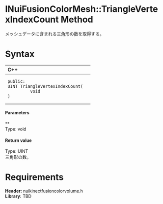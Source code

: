 INuiFusionColorMesh::TriangleVertexIndexCount Method  
====================================================  

メッシュデータに含まれる三角形の数を取得する。 <span id="syntaxSection"></span>

Syntax  
======  

<table>
<colgroup>
<col width="100%" />
</colgroup>
<thead>
<tr class="header">
<th align="left">C++</th>
</tr>
</thead>
<tbody>
<tr class="odd">
<td align="left"><pre><code>public:  
UINT TriangleVertexIndexCount(  
         void  
)</code></pre></td>
</tr>
</tbody>
</table>

<span id="ID4EG"></span>
#### Parameters  

**    
Type: void  
  

<span id="ID4EP"></span>
#### Return value  

Type: UINT  
三角形の数。  

<span id="requirements"></span>

Requirements  
============  

**Header:** nuikinectfusioncolorvolume.h  
**Library:** TBD  



<!--Please do not edit the data in the comment block below.-->
<!--
TOCTitle : TriangleVertexIndexCount Method
RLTitle : INuiFusionColorMesh::TriangleVertexIndexCount Method
KeywordK : TriangleVertexIndexCount method
KeywordK : INuiFusionColorMesh::TriangleVertexIndexCount method
KeywordF : INuiFusionColorMesh::TriangleVertexIndexCount
KeywordF : TriangleVertexIndexCount
KeywordF : Microsoft.Kinect.nuikinectfusioncolorvolume.INuiFusionColorMesh.TriangleVertexIndexCount(void)
KeywordA : M:Microsoft.Kinect.nuikinectfusioncolorvolume.INuiFusionColorMesh.TriangleVertexIndexCount(void)
AssetID : M:Microsoft.Kinect.nuikinectfusioncolorvolume.INuiFusionColorMesh.TriangleVertexIndexCount(void)
Locale : en-us
CommunityContent : 1
APIType : Managed
APILocation : 
APIName : Microsoft.Kinect.nuikinectfusioncolorvolume.INuiFusionColorMesh::TriangleVertexIndexCount
TargetOS : Windows
TopicType : kbSyntax
DevLang : C++
DocSet : K4Wv2
ProjType : K4Wv2Proj
Technology : Kinect for Windows
Product : Kinect for Windows SDK v2
productversion : 20
-->
